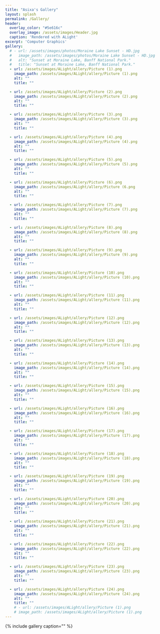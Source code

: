 ```yaml
---
title: "Asixa's Gallery"
layout: splash
permalink: /Gallery/
header:
  overlay_color: "#5e616c"
  overlay_image: /assets/images/Header.jpg
  caption: 'Rendered with ALight'
excerpt: 'Computer Graphics'
gallery:
  # - url: /assets/images/photos/Moraine Lake Sunset - HD.jpg
  #   image_path: /assets/images/photos/Moraine Lake Sunset - HD.jpg
  #   alt: "Sunset at Moraine Lake, Banff National Park."
  #   title: "Sunset at Moraine Lake, Banff National Park."
  - url: /assets/images/ALight/allery/Picture (1).png
    image_path: /assets/images/ALight/allery/Picture (1).png
    alt: ""
    title: ""

  - url: /assets/images/ALight/allery/Picture (2).png
    image_path: /assets/images/ALight/allery/Picture (2).png
    alt: ""
    title: ""

  - url: /assets/images/ALight/allery/Picture (3).png
    image_path: /assets/images/ALight/allery/Picture (3).png
    alt: ""
    title: ""

  - url: /assets/images/ALight/allery/Picture (4).png
    image_path: /assets/images/ALight/allery/Picture (4).png
    alt: ""
    title: ""

  - url: /assets/images/ALight/allery/Picture (5).png
    image_path: /assets/images/ALight/allery/Picture (5).png
    alt: ""
    title: ""

  - url: /assets/images/ALight/allery/Picture (6).png
    image_path: /assets/images/ALight/allery/Picture (6.png
    alt: ""
    title: ""

  - url: /assets/images/ALight/allery/Picture (7).png
    image_path: /assets/images/ALight/allery/Picture (7).png
    alt: ""
    title: ""

  - url: /assets/images/ALight/allery/Picture (8).png
    image_path: /assets/images/ALight/allery/Picture (8).png
    alt: ""
    title: ""

  - url: /assets/images/ALight/allery/Picture (9).png
    image_path: /assets/images/ALight/allery/Picture (9).png
    alt: ""
    title: ""

  - url: /assets/images/ALight/allery/Picture (10).png
    image_path: /assets/images/ALight/allery/Picture (10).png
    alt: ""
    title: ""

  - url: /assets/images/ALight/allery/Picture (11).png
    image_path: /assets/images/ALight/allery/Picture (11).png
    alt: ""
    title: ""

  - url: /assets/images/ALight/allery/Picture (12).png
    image_path: /assets/images/ALight/allery/Picture (12).png
    alt: ""
    title: ""

  - url: /assets/images/ALight/allery/Picture (13).png
    image_path: /assets/images/ALight/allery/Picture (13).png
    alt: ""
    title: ""

  - url: /assets/images/ALight/allery/Picture (14).png
    image_path: /assets/images/ALight/allery/Picture (14).png
    alt: ""
    title: ""

  - url: /assets/images/ALight/allery/Picture (15).png
    image_path: /assets/images/ALight/allery/Picture (15).png
    alt: ""
    title: ""

  - url: /assets/images/ALight/allery/Picture (16).png
    image_path: /assets/images/ALight/allery/Picture (16).png
    alt: ""
    title: ""

  - url: /assets/images/ALight/allery/Picture (17).png
    image_path: /assets/images/ALight/allery/Picture (17).png
    alt: ""
    title: ""

  - url: /assets/images/ALight/allery/Picture (18).png
    image_path: /assets/images/ALight/allery/Picture (18).png
    alt: ""
    title: ""

  - url: /assets/images/ALight/allery/Picture (19).png
    image_path: /assets/images/ALight/allery/Picture (19).png
    alt: ""
    title: ""

  - url: /assets/images/ALight/allery/Picture (20).png
    image_path: /assets/images/ALight/allery/Picture (20).png
    alt: ""
    title: ""

  - url: /assets/images/ALight/allery/Picture (21).png
    image_path: /assets/images/ALight/allery/Picture (21).png
    alt: ""
    title: ""

  - url: /assets/images/ALight/allery/Picture (22).png
    image_path: /assets/images/ALight/allery/Picture (22).png
    alt: ""
    title: ""

  - url: /assets/images/ALight/allery/Picture (23).png
    image_path: /assets/images/ALight/allery/Picture (23).png
    alt: ""
    title: ""

  - url: /assets/images/ALight/allery/Picture (24).png
    image_path: /assets/images/ALight/allery/Picture (24).png
    alt: ""
    title: ""
    # - url: /assets/images/ALight/allery/Picture (1).png
    # image_path: /assets/images/ALight/allery/Picture (1).png
---
```


{% include gallery caption="" %}